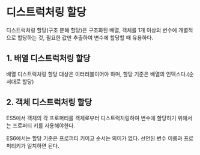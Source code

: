# 디스트럭처링 할당
디스트럭처링 할당(구조 분해 할당)은 구조화된 배열, 객체를 1개 이상의 변수에 개별적으로 할당하는 것, 필요한 값만 추출하여 변수에 할당할 때 유용하다.

## 1. 배열 디스트럭처링 할당
배열 디스트럭처링 할당 대상은 이터러블이어야 하며, 할당 기준은 배열의 인덱스다.(순서대로 할당)

## 2. 객체 디스트럭처링 할당
ES5에서 객체의 각 프로퍼티를 객체로부터 디스트럭처링하여 변수에 할당하기 위해서는 프로퍼티 키를 사용해야한다.

ES6에서는 할당 기준은 프로퍼티 키이고 순서는 의미가 없다. 선언된 변수 이름과 프로퍼티키가 일치하면 된다.